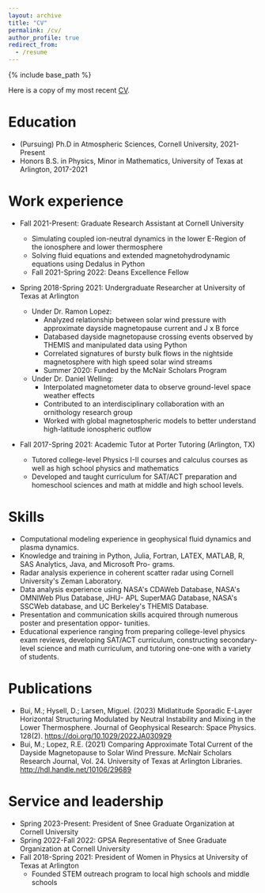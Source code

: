 ```yaml
---
layout: archive
title: "CV"
permalink: /cv/
author_profile: true
redirect_from:
  - /resume
---
```


{% include base_path %}

Here is a copy of my most recent [CV](/files/latex_cv.pdf).

Education
======
* (Pursuing) Ph.D in Atmospheric Sciences, Cornell University, 2021-Present
* Honors B.S. in Physics, Minor in Mathematics, University of Texas at Arlington, 2017-2021

Work experience
======
* Fall 2021-Present: Graduate Research Assistant at Cornell University
  * Simulating coupled ion-neutral dynamics in the lower E-Region of the ionosphere and lower thermosphere
  * Solving fluid equations and extended magnetohydrodynamic equations using Dedalus in Python
  * Fall 2021-Spring 2022: Deans Excellence Fellow
  
* Spring 2018-Spring 2021: Undergraduate Researcher at University of Texas at Arlington
  * Under Dr. Ramon Lopez:
    * Analyzed relationship between solar wind pressure with approximate dayside magnetopause current and J x B force 
    * Databased dayside magnetopause crossing events observed by THEMIS and manipulated data using Python
    * Correlated signatures of bursty bulk flows in the nightside magnetosphere with high speed solar wind streams
    * Summer 2020: Funded by the McNair Scholars Program 
  * Under Dr. Daniel Welling: 
    * Interpolated magnetometer data to observe ground-level space weather effects
    * Contributed to an interdisciplinary collaboration with an ornithology research group
    * Worked with global magnetospheric models to better understand high-latitude ionospheric outflow 

* Fall 2017-Spring 2021: Academic Tutor at Porter Tutoring (Arlington, TX)
  * Tutored college-level Physics I-II courses and calculus courses as well as high school physics and mathematics
  * Developed and taught curriculum for SAT/ACT preparation and homeschool sciences and math at middle and high school levels.
  
Skills
======
* Computational modeling experience in geophysical fluid dynamics and plasma dynamics.
* Knowledge and training in Python, Julia, Fortran, LATEX, MATLAB, R, SAS Analytics, Java, and Microsoft Pro-
grams.
* Radar analysis experience in coherent scatter radar using Cornell University's Zeman Laboratory.
* Data analysis experience using NASA's CDAWeb Database, NASA's OMNIWeb Plus Database, JHU-
APL SuperMAG Database, NASA's SSCWeb database, and UC Berkeley's THEMIS Database.
* Presentation and communication skills acquired through numerous poster and presentation oppor-
tunities.
* Educational experience ranging from preparing college-level physics exam reviews, developing SAT/ACT
curriculum, constructing secondary-level science and math curriculum, and tutoring one-one with a
variety of students.

Publications
======
* Bui, M.; Hysell, D.; Larsen, Miguel. (2023) Midlatitude Sporadic E-Layer Horizontal Structuring Modulated by Neutral Instability and Mixing in the Lower Thermosphere. Journal
of Geophysical Research: Space Physics. 128(2). https://doi.org/10.1029/2022JA030929
* Bui, M.; Lopez, R.E. (2021) Comparing Approximate Total Current of the Dayside Magnetopause to Solar Wind Pressure. McNair Scholars Research Journal, Vol. 24. University of
Texas at Arlington Libraries. http://hdl.handle.net/10106/29689
  
Service and leadership
======
* Spring 2023-Present: President of Snee Graduate Organization at Cornell University
* Spring 2022-Fall 2022: GPSA Representative of Snee Graduate Organization at Cornell University
* Fall 2018-Spring 2021: President of Women in Physics at University of Texas at Arlington
  * Founded STEM outreach program to local high schools and middle schools 
 
